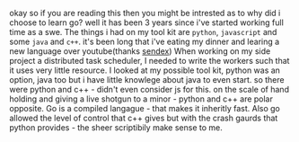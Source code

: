 okay so if you are reading this then you might be intrested as to why did i choose to learn go?
well it has been 3 years since i've started working full time as a swe. The things i had on my tool kit are `python`, `javascript` and some `java` and `c++`. it's been long that i've eating my dinner and learing a new language over youtube(thanks [sendex](https://www.youtube.com/watch?v=oVp1vrfL_w4&list=PLQVvvaa0QuDe8XSftW-RAxdo6OmaeL85M)) 
When working on my side project a distributed task scheduler, I needed to write the workers such that it uses very little resource. I looked at my possible tool kit, python was an option, java too but i have little knowlege about java to even start. so there were python and c++ - didn't even consider js for this.
on the scale of hand holding and giving a live shotgun to a minor - python and c++ are polar opposite. 
Go is a compiled langague - that makes it inheritly fast. Also go allowed the level of control that c++ gives but with the crash gaurds that python provides - the sheer scriptibily make sense to me.
